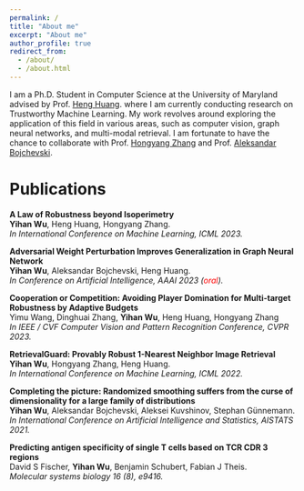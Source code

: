 ```yaml
---
permalink: /
title: "About me"
excerpt: "About me"
author_profile: true
redirect_from: 
  - /about/
  - /about.html
---
```


I am a Ph.D. Student in Computer Science at the University of Maryland advised by Prof. [Heng Huang](https://sites.pitt.edu/~heh45/).  where I am currently conducting research on Trustworthy Machine Learning. My work revolves around exploring the application of this field in various areas, such as computer vision, graph neural networks, and multi-modal retrieval. I am fortunate to have the chance to collaborate with Prof. [Hongyang Zhang](https://hongyanz.github.io/) and Prof. [Aleksandar Bojchevski](https://abojchevski.github.io/).

Publications
======
**A Law of Robustness beyond Isoperimetry**  
**Yihan Wu**, Heng Huang, Hongyang Zhang.  
*In International Conference on Machine Learning, ICML 2023.*

**Adversarial Weight Perturbation Improves Generalization in Graph Neural Network**  
**Yihan Wu**, Aleksandar Bojchevski, Heng Huang.  
*In Conference on Artificial Intelligence, AAAI 2023 (<span style="color:red">oral</span>).*

**Cooperation or Competition: Avoiding Player Domination for Multi-target Robustness by Adaptive Budgets**  
Yimu Wang, Dinghuai Zhang, **Yihan Wu**, Heng Huang, Hongyang Zhang  
*In IEEE / CVF Computer Vision and Pattern Recognition Conference, CVPR 2023.*


**RetrievalGuard: Provably Robust 1-Nearest Neighbor Image Retrieval**  
**Yihan Wu**, Hongyang Zhang, Heng Huang.  
*In International Conference on Machine Learning, ICML 2022.*


**Completing the picture: Randomized smoothing suffers from the curse of dimensionality for a large family of distributions**  
**Yihan Wu**, Aleksandar Bojchevski, Aleksei Kuvshinov, Stephan Günnemann.  
*In International Conference on Artificial Intelligence and Statistics, AISTATS 2021.*


**Predicting antigen specificity of single T cells based on TCR CDR 3 regions**  
David S Fischer, **Yihan Wu**, Benjamin Schubert, Fabian J Theis.  
*Molecular systems biology 16 (8), e9416.*
